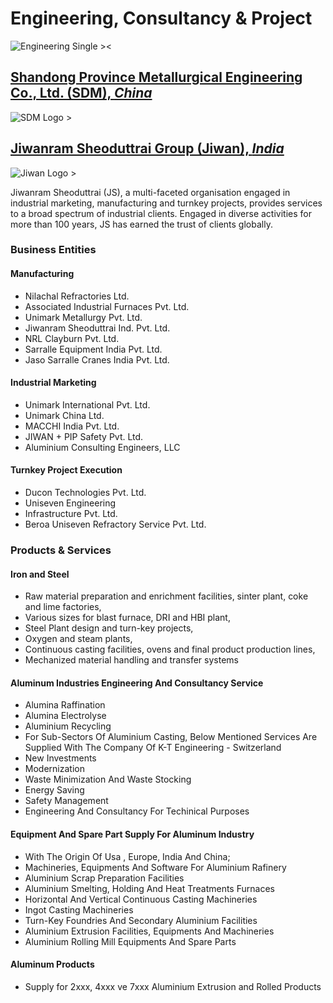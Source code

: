# Engineering, Consultancy & Project

![Engineering Single ><](/metkim/images/singles/engineering.jpg)

## [Shandong Province Metallurgical Engineering Co., Ltd. (SDM), *China*](http://en.sdmecl.com/)

![SDM Logo >](/metkim/images/sdm_big.jpg)

## [Jiwanram Sheoduttrai Group (Jiwan), *India*](http://jiwan.com/)

![Jiwan Logo >](/metkim/images/jiwan_big.png)

Jiwanram Sheoduttrai (JS), a multi-faceted organisation engaged in industrial marketing, manufacturing and turnkey projects, provides services to a broad spectrum of industrial clients. Engaged in diverse activities for more than 100 years, JS has earned the trust of clients globally.

### Business Entities

#### Manufacturing

- Nilachal Refractories Ltd.
- Associated Industrial Furnaces Pvt. Ltd.
- Unimark Metallurgy Pvt. Ltd.
- Jiwanram Sheoduttrai Ind. Pvt. Ltd.
- NRL Clayburn Pvt. Ltd.
- Sarralle Equipment India Pvt. Ltd.
- Jaso Sarralle Cranes India Pvt. Ltd.

#### Industrial Marketing

- Unimark International Pvt. Ltd.
- Unimark China Ltd.
- MACCHI India Pvt. Ltd.
- JIWAN + PIP Safety Pvt. Ltd.
- Aluminium Consulting Engineers, LLC

#### Turnkey Project Execution

- Ducon Technologies Pvt. Ltd.
- Uniseven Engineering
- Infrastructure Pvt. Ltd.
- Beroa Uniseven Refractory Service Pvt. Ltd.

### Products & Services

#### Iron and Steel

- Raw material preparation and enrichment facilities, sinter plant, coke and lime factories,
- Various sizes for blast furnace, DRI and HBI plant,
- Steel Plant design and turn-key projects,
- Oxygen and steam plants,
- Continuous casting facilities, ovens and final product production lines,
- Mechanized material handling and transfer systems

#### Aluminum Industries Engineering And Consultancy Service

- Alumina Raffination
- Alumina Electrolyse
- Aluminium Recycling
- For Sub-Sectors Of Aluminium Casting, Below Mentioned Services Are Supplied With The Company Of K-T Engineering - Switzerland
- New Investments
- Modernization
- Waste Minimization And Waste Stocking
- Energy Saving
- Safety Management
- Engineering And Consultancy For Techinical Purposes

#### Equipment And Spare Part Supply For Aluminum Industry

- With The Origin Of Usa , Europe, India And China;
- Machineries, Equipments And Software For Aluminium Rafinery
- Aluminium Scrap Preparation Facilities
- Aluminium Smelting, Holding And Heat Treatments Furnaces
- Horizontal And Vertical Continuous Casting Machineries
- Ingot Casting Machineries
- Turn-Key Foundries And Secondary Aluminium Facilities
- Aluminium Extrusion Facilities, Equipments And Machineries
- Aluminium Rolling Mill Equipments And Spare Parts

#### Aluminum Products

- Supply for 2xxx, 4xxx ve 7xxx Aluminium Extrusion and Rolled Products
